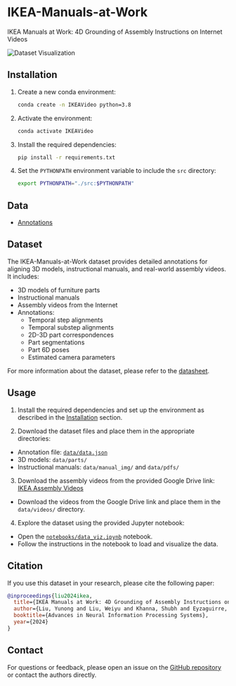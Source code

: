 
# IKEA-Manuals-at-Work

IKEA Manuals at Work: 4D Grounding of Assembly Instructions on Internet Videos

![Dataset Visualization](./assets/dataset_visualization.gif)

## Installation

1. Create a new conda environment:
   ```bash
   conda create -n IKEAVideo python=3.8
   ```

2. Activate the environment:
   ```bash
   conda activate IKEAVideo
   ```

3. Install the required dependencies:
   ```bash
   pip install -r requirements.txt
   ```

4. Set the `PYTHONPATH` environment variable to include the `src` directory:
   ```bash
   export PYTHONPATH="./src:$PYTHONPATH"
   ```

## Data

- [Annotations](https://github.com/yunongLiu1/IKEA-Manuals-at-Work/blob/main/data/data.json)

## Dataset

The IKEA-Manuals-at-Work dataset provides detailed annotations for aligning 3D models, instructional manuals, and real-world assembly videos. It includes:

- 3D models of furniture parts
- Instructional manuals
- Assembly videos from the Internet
- Annotations:
  - Temporal step alignments
  - Temporal substep alignments
  - 2D-3D part correspondences
  - Part segmentations
  - Part 6D poses
  - Estimated camera parameters

For more information about the dataset, please refer to the [datasheet](https://github.com/yunongLiu1/IKEA-Manuals-at-Work/blob/main/datasheet.md).

<!-- ## Code Structure

- `src/`: Contains the source code for data loading, processing, and visualization.
  - `IKEAVideo/dataloader/`: Data loading utilities.
  - `IKEAVideo/utils/`: Utility functions for transformations and visualization.
- `data/`: Contains the annotation file and other data files.
- `notebooks/`: Jupyter notebooks for data exploration and visualization.
  - `data_viz.ipynb`: Notebook for loading and visualizing data from the dataset.
- `requirements.txt`: Lists the required Python dependencies.
- `README.md`: This file, providing an overview of the repository.
- `datasheet.md`: Detailed information about the dataset. -->

## Usage

1. Install the required dependencies and set up the environment as described in the [Installation](#installation) section.

2. Download the dataset files and place them in the appropriate directories:
  - Annotation file: [`data/data.json`](https://github.com/yunongLiu1/IKEA-Manuals-at-Work/blob/main/data/data.json)
  - 3D models: `data/parts/`
  - Instructional manuals: `data/manual_img/` and `data/pdfs/` 

3. Download the assembly videos from the provided Google Drive link: [IKEA Assembly Videos](https://drive.google.com/drive/folders/1x0mzse3WJUXSJ9MfeX1kvmApIfWsCGZw)
  - Download the videos from the Google Drive link and place them in the `data/videos/` directory.

4. Explore the dataset using the provided Jupyter notebook:
  - Open the [`notebooks/data_viz.ipynb`](https://github.com/yunongLiu1/IKEA-Manuals-at-Work/blob/main/notebooks/data_viz.ipynb) notebook.
  - Follow the instructions in the notebook to load and visualize the data.

## Citation

If you use this dataset in your research, please cite the following paper:

```bibtex
@inproceedings{liu2024ikea,
  title={IKEA Manuals at Work: 4D Grounding of Assembly Instructions on Internet Videos},
  author={Liu, Yunong and Liu, Weiyu and Khanna, Shubh and Eyzaguirre, Cristobal and Li, Manling and Niebles, Juan Carlos and Ravi, Vineeth and Mishra, Saumitra and Wu, Jiajun},
  booktitle={Advances in Neural Information Processing Systems},
  year={2024}
}
```

## Contact

For questions or feedback, please open an issue on the [GitHub repository](https://github.com/yunongLiu1/IKEA-Manuals-at-Work) or contact the authors directly.

